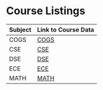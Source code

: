 # Course Listings

| Subject | Link to Course Data |
| ------- | ------------------- |
| COGS | [COGS](TOC/COGS.md) |
| CSE | [CSE](TOC/CSE.md) |
| DSE | [DSE](TOC/DSE.md) |
| ECE | [ECE](TOC/ECE.md) |
| MATH | [MATH](TOC/MATH.md) |
